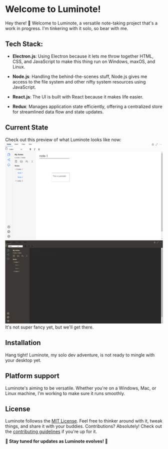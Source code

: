 # Welcome to Luminote!

Hey there! 👋 Welcome to Luminote, a versatile note-taking project that's a work in progress. 
I'm tinkering with it solo, so bear with me.

## Tech Stack:
- **Electron.js**: Using Electron because it lets me throw together HTML, CSS, and JavaScript to
make this thing run on Windows, maxOS, and Linux.

- **Node.js**: Handling the behind-the-scenes stuff, Node.js gives me access to the file system
and other nifty system resources using JavaScript.

- **React.js**: The UI is built with React because it makes life easier.

- **Redux**: Manages application state efficiently, offering a centralized store
for streamlined data flow and state updates. 

## Current State
Check out this preview of what Luminote looks like now:
![Luminote preview](https://github.com/EricSource-io/Luminote/blob/main/preview.png)
![Luminote preview](https://github.com/EricSource-io/Luminote/blob/main/preview-gruvbox.png)
It's not super fancy yet, but we'll get there.

## Installation
Hang tight! Luminote, my solo dev adventure, is not ready to mingle with your desktop yet. 

## Platform support
Luminote's aiming to be versatile. Whether you're on a Windows, Mac, or Linux machine,
I'm working to make sure it runs smoothly. 

## License
Luminote followss the [MIT License](https://github.com/EricSource2002/Luminote/blob/4ccc33e4420906f0abc4a5376e7a370b155c9252/LICENSE). Feel free to thinker around with it, tweak things, and share it with your buddies.
Contributions? Absolutely! Check out the [contributing guidelines](https://github.com/EricSource-io/Luminote/blob/main/CONTRIBUTING.md) if you're up for it.

**🚀 Stay tuned for updates as Luminote evolves! 🚀**


